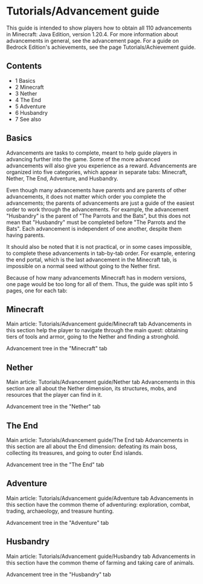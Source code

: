 # Tutorials/Advancement guide
This guide is intended to show players how to obtain all 110 advancements in Minecraft: Java Edition, version 1.20.4. For more information about advancements in general, see the advancement page. For a guide on Bedrock Edition's achievements, see the page Tutorials/Achievement guide.

## Contents
- 1 Basics
- 2 Minecraft
- 3 Nether
- 4 The End
- 5 Adventure
- 6 Husbandry
- 7 See also

## Basics
Advancements are tasks to complete, meant to help guide players in advancing further into the game. Some of the more advanced advancements will also give you experience as a reward. Advancements are organized into five categories, which appear in separate tabs: Minecraft, Nether, The End, Adventure, and Husbandry.

Even though many advancements have parents and are parents of other advancements, it does not matter which order you complete the advancements; the parents of advancements are just a guide of the easiest order to work through the advancements. For example, the advancement "Husbandry" is the parent of "The Parrots and the Bats", but this does not mean that "Husbandry" must be completed before "The Parrots and the Bats". Each advancement is independent of one another, despite them having parents.

It should also be noted that it is not practical, or in some cases impossible, to complete these advancements in tab-by-tab order. For example, entering the end portal, which is the last advancement in the Minecraft tab, is impossible on a normal seed without going to the Nether first.

Because of how many advancements Minecraft has in modern versions, one page would be too long for all of them. Thus, the guide was split into 5 pages, one for each tab:

## Minecraft
Main article: Tutorials/Advancement guide/Minecraft tab
Advancements in this section help the player to navigate through the main quest: obtaining tiers of tools and armor, going to the Nether and finding a stronghold.

Advancement tree in the "Minecraft" tab

## Nether
Main article: Tutorials/Advancement guide/Nether tab
Advancements in this section are all about the Nether dimension, its structures, mobs, and resources that the player can find in it.

Advancement tree in the "Nether" tab

## The End
Main article: Tutorials/Advancement guide/The End tab
Advancements in this section are all about the End dimension: defeating its main boss, collecting its treasures, and going to outer End islands.

Advancement tree in the "The End" tab

## Adventure
Main article: Tutorials/Advancement guide/Adventure tab
Advancements in this section have the common theme of adventuring: exploration, combat, trading, archaeology, and treasure hunting.

Advancement tree in the "Adventure" tab

## Husbandry
Main article: Tutorials/Advancement guide/Husbandry tab
Advancements in this section have the common theme of farming and taking care of animals.

Advancement tree in the "Husbandry" tab


